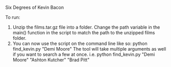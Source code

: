 Six Degrees of Kevin Bacon

To run:

1. Unzip the films.tar.gz file into a folder.  Change the path variable in the main() function in the script to match the path to the unzipped films folder.
2. You can now use the script on the command line like so:
python find_kevin.py "Demi Moore"
The tool will take multiple arguments as well if you want to search a few at once.
i.e.
python find_kevin.py "Demi Moore" "Ashton Kutcher" "Brad Pitt"